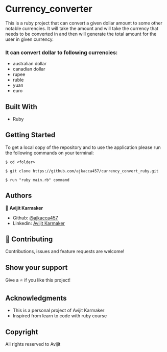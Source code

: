 # Currency_converter

This is a ruby project that can convert a given dollar amount to some other notable currencies. It will take the
amount and will take the currency that needs to be converted in and then will generate the total amount for the user in given currency.

### It can convert dollar to following currencies:

- australian dollar
- canadian dollar
- rupee
- ruble
- yuan
- euro

## Built With

- Ruby

## Getting Started

To get a local copy of the repository and to use the application please run the following commands on your terminal:

```
$ cd <folder>
```

```
$ git clone https://github.com/ajkacca457/currency_convert_ruby.git
```

```
$ run "ruby main.rb" command
```

## Authors

👤 **Avijit Karmaker**

- Github: [@ajkacca457](https://github.com/ajkacca457)
- Linkedin: [Avijit Karmaker](https://www.linkedin.com/in/avijit-karmaker-8738a54a/)


## 🤝 Contributing

Contributions, issues and feature requests are welcome!


## Show your support

Give a ⭐️ if you like this project!


## Acknowledgments

- This is a personal project of Avijit Karmaker
- Inspired from learn to code with ruby course

## Copyright
All rights reserved to Avijit

